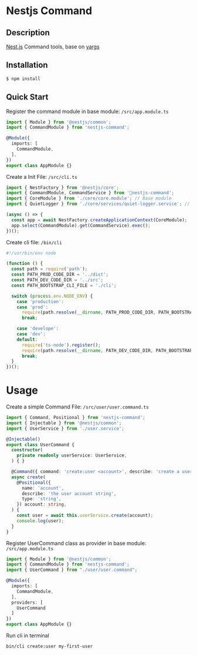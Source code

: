 # Nestjs Command

## Description

[Nest.js](https://github.com/nestjs/nest) Command tools, base on [yargs](https://github.com/yargs/yargs)

## Installation

```bash
$ npm install
```

## Quick Start

Register the command module in base module: `/src/app.module.ts`

```ts
import { Module } from '@nestjs/common';
import { CommandModule } from 'nestjs-command';

@Module({
  imports: [
    CommandModule,
  ],
})
export class AppModule {}

```

Create a Init File: `/src/cli.ts`

```ts
import { NestFactory } from '@nestjs/core';
import { CommandModule, CommandService } from 'nestjs-command';
import { CoreModule } from './core/core.module'; // Base module
import { QuietLogger } from './core/services/quiet-logger.service'; // Custom Logger

(async () => {
  const app = await NestFactory.createApplicationContext(CoreModule);
  app.select(CommandModule).get(CommandService).exec();
})();

```

Create cli file: `/bin/cli`

```js
#!/usr/bin/env node

(function () {
  const path = require('path');
  const PATH_PROD_CODE_DIR = '../dist';
  const PATH_DEV_CODE_DIR = '../src';
  const PATH_BOOTSTRAP_CLI_FILE = './cli';

  switch (process.env.NODE_ENV) {
    case 'production':
    case 'prod':
      require(path.resolve(__dirname, PATH_PROD_CODE_DIR, PATH_BOOTSTRAP_CLI_FILE + '.js'));
      break;

    case 'develope':
    case 'dev':
    default:
      require('ts-node').register();
      require(path.resolve(__dirname, PATH_DEV_CODE_DIR, PATH_BOOTSTRAP_CLI_FILE + '.ts'));
      break;
  }
})();
```

# Usage

Create a simple Command File: `/src/user/user.command.ts`

```typescript
import { Command, Positional } from 'nestjs-command';
import { Injectable } from '@nestjs/common';
import { UserService } from './user.service';

@Injectable()
export class UserCommand {
  constructor(
    private readonly userService: UserService,
  ) { }

  @Command({ command: 'create:user <account>', describe: 'create a user' })
  async create(
    @Positional({
      name: 'account',
      describe: 'the user account string',
      type: 'string',
    }) account: string,
  ) {
    const user = await this.userService.create(account);
    console.log(user);
  }
}

```

Register UserCommand class as provider in base module: `/src/app.module.ts`

```typescript
import { Module } from '@nestjs/common';
import { CommandModule } from 'nestjs-command';
import { UserCommand } from "./user/user.command";

@Module({
  imports: [
    CommandModule,
  ],
  providers: [
    UserCommand
  ]
})
export class AppModule {}

```


Run cli in terminal

```bash
bin/cli create:user my-first-user
```

